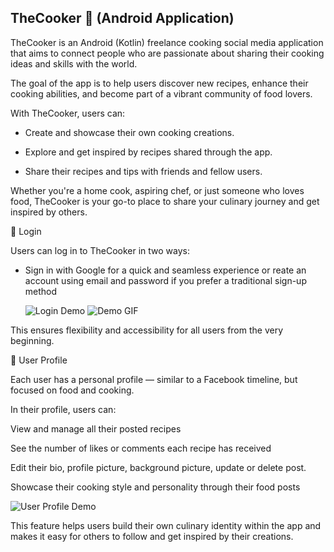 ## TheCooker 🍳  (Android Application)

TheCooker is an Android (Kotlin) freelance cooking social media application that aims to connect people who are passionate about sharing their cooking ideas and skills with the world.

The goal of the app is to help users discover new recipes, enhance their cooking abilities, and become part of a vibrant community of food lovers.

With TheCooker, users can:

- Create and showcase their own cooking creations.

- Explore and get inspired by recipes shared through the app.

- Share their recipes and tips with friends and fellow users.

Whether you're a home cook, aspiring chef, or just someone who loves food, TheCooker is your go-to place to share your culinary journey and get inspired by others.

🔐 Login

Users can log in to TheCooker in two ways:

- Sign in with Google for a quick and seamless experience or reate an account using email and password if you prefer a traditional sign-up method

  ![Login Demo](https://i.postimg.cc/8CtrxtRs/google-sign-in.gif)    ![Demo GIF](https://i.postimg.cc/YCt2DZ3B/screen-20250526-012704-ezgif-com-video-to-gif-converter.gif)

This ensures flexibility and accessibility for all users from the very beginning.

👤 User Profile

Each user has a personal profile — similar to a Facebook timeline, but focused on food and cooking.

In their profile, users can:

View and manage all their posted recipes

See the number of likes or comments each recipe has received

Edit their bio, profile picture, background picture, update or delete post.


Showcase their cooking style and personality through their food posts


 ![User Profile Demo](https://i.imgur.com/Pq83oqz.gif)





This feature helps users build their own culinary identity within the app and makes it easy for others to follow and get inspired by their creations.


